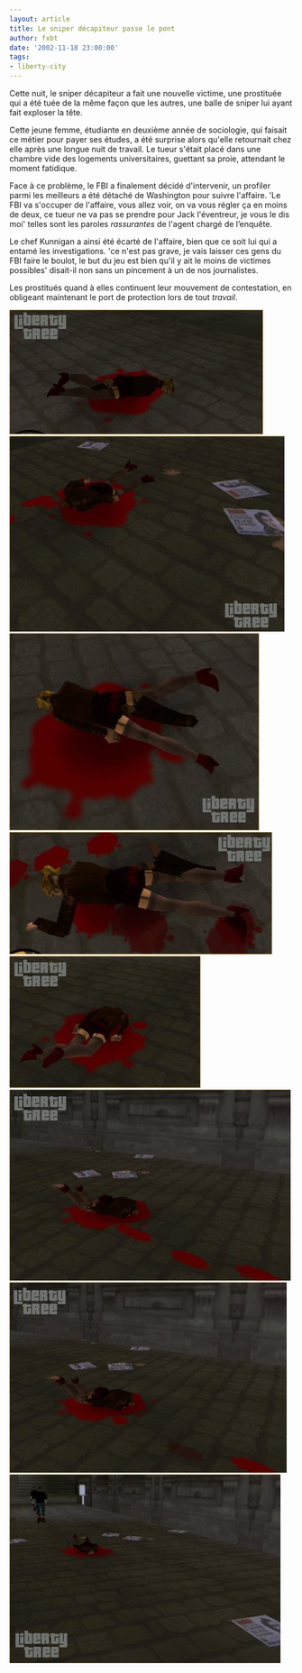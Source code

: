 ```yaml
---
layout: article
title: Le sniper décapiteur passe le pont
author: fxbt
date: '2002-11-18 23:00:00'
tags:
- liberty-city
---
```


Cette nuit, le sniper décapiteur a fait une nouvelle victime, une prostituée qui a été tuée de la même façon que les autres, une balle de sniper lui ayant fait exploser la tête.

Cette jeune femme, étudiante en deuxième année de sociologie, qui faisait ce métier pour payer ses études, a été surprise alors qu'elle retournait chez elle après une longue nuit de travail. Le tueur s'était placé dans une chambre vide des logements universitaires, guettant sa proie, attendant le moment fatidique.

Face à ce problème, le FBI a finalement décidé d'intervenir, un profiler parmi les meilleurs a été détaché de Washington pour suivre l'affaire. 'Le FBI va s'occuper de l'affaire, vous allez voir, on va vous régler ça en moins de deux, ce tueur ne va pas se prendre pour Jack l'éventreur, je vous le dis moi' telles sont les paroles _rassurantes_ de l'agent chargé de l’enquête.

Le chef Kunnigan a ainsi été écarté de l'affaire, bien que ce soit lui qui a entamé les investigations. 'ce n'est pas grave, je vais laisser ces gens du FBI faire le boulot, le but du jeu est bien qu'il y ait le moins de victimes possibles' disait-il non sans un pincement à un de nos journalistes.

Les prostitués quand à elles continuent leur mouvement de contestation, en obligeant maintenant le port de protection lors de tout _travail_.

![](/content/images/2016/06/staunton_a_6.jpg)
![](/content/images/2016/06/staunton_a_5.jpg)
![](/content/images/2016/06/staunton_a_7.jpg)
![](/content/images/2016/06/staunton_a_8.jpg)
![](/content/images/2016/06/staunton_a_1.jpg)
![](/content/images/2016/06/staunton_a_2.jpg)
![](/content/images/2016/06/staunton_a_3.jpg)
![](/content/images/2016/06/staunton_a_4.jpg)